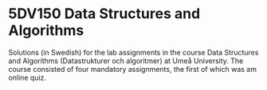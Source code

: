 # 5DV150 Data Structures and Algorithms

Solutions (in Swedish) for the lab assignments in the course Data Structures and Algorithms (Datastrukturer och algoritmer) at Umeå University. The course consisted of four mandatory assignments, the first of which was am online quiz.
